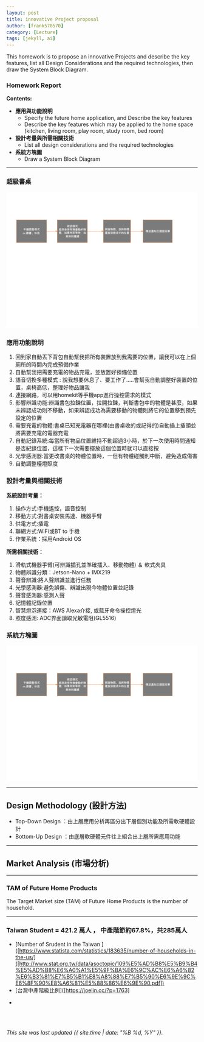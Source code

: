 ```yaml
---
layout: post
title: innovative Project proposal
author: [frank570570]
category: [Lecture]
tags: [jekyll, ai]
---
```


This homework is to propose an innovative Projects and describe the key features, list all Design Considerations and the required technologies, then draw the System Block Diagram.


### Homework Report
**Contents:**<br>
* **應用與功能說明**
  - Specify the future home application, and Describe the key features
  - Describe the key features which may be applied to the home space (kitchen, living room, play room, study room, bed room)
* **設計考量與所需相關技術**
  - List all design considerations and the required technologies
* **系統方塊圖**
  - Draw a System Block Diagram

---

### 超級書桌
![](https://github.com/frank570570/MCU-project/blob/d9494e74a8f1fdb0a4b035de3c8e7b43e62aa6e2/images/111%201%20of%201.png)
### 應用功能說明
1. 回到家自動丟下背包自動幫我把所有裝置放到我需要的位置，讓我可以在上個廁所的時間內完成預備作業
2. 自動幫我把需要充電的物品充電，並放置好預備位置
3. 語音切換多種模式 : 說我想要休息了、要工作了.....會幫我自動調整好裝置的位置，桌椅高低，整理好物品讓我
4. 連接網路，可以用homekit等手機app進行操控需求的模式
5. 影響辨識功能:辨識書包拉鍊位置，拉開拉鍊，判斷書包中的物體是甚麼，如果未辨認成功則不移動，如果辨認成功為需要移動的物體則將它的位置移到預先設定的位置
6. 需要充電的物體:書桌已知充電器在哪裡(由書桌收的或記得的)自動插上插頭並將需要充電的電器充電
7. 自動記錄系統:每當所有物品位置維持不動超過3小時，於下一次使用時間通知是否紀錄位置，這樣下一次需要擺放這個位置時就可以直接按 
8. 光學感測器:當更改書桌的物體位置時，一但有物體碰觸則中斷，避免造成傷害
9. 自動調整檯燈照度

### 設計考量與相關技術
**系統設計考量：**<br>
1. 操作方式:手機遙控，語音控制
2. 移動方式:對書桌安裝馬達、機器手臂
3. 供電方式:插電
4. 聯網方式:WiFi或BT to 手機
4. 作業系統：採用Android OS

**所需相關技術：**
1. 滑軌式機器手臂(可辨識插孔並準確插入、移動物體) ＆ 軟式夾具
2. 物體辨識分類：Jetson-Nano + IMX219
3. 聲音辨識:將人聲辨識並進行任務
4. 光學感測器:避免誤傷、辨識出現今物體位置並記錄
5. 聲音感測器:感測人聲
6. 記憶體記錄位置
7. 智慧燈泡連接：AWS Alexa介接, 或藍牙命令操控燈光
8. 照度感測: ADC界面讀取光敏電阻(GL5516)


### 系統方塊圖

![](https://github.com/frank570570/MCU-project/blob/d9494e74a8f1fdb0a4b035de3c8e7b43e62aa6e2/images/111%201%20of%201.png)

---
## Design Methodology (設計方法)
* Top-Down Design  ：由上層應用分析再區分出下層個別功能及所需軟硬體設計
* Bottom-Up Design ：由底層軟硬體元件往上組合出上層所需應用功能

---
## Market Analysis (市場分析)


---
### TAM of Future Home Products
The Target Market size (TAM) of Future Home Products is the number of household.<br>

---
### Taiwan Student = 421.2 萬人 ， 中產階節約67.8%，共285萬人
* [Number of Srudent in the Taiwan ]([https://www.statista.com/statistics/183635/number-of-households-in-the-us/]([http://www.stat.org.tw/data/asoctopic/109%E5%AD%B8%E5%B9%B4%E5%AD%B8%E6%A0%A1%E5%9F%BA%E6%9C%AC%E6%A6%82%E6%B3%81%E7%B5%B1%E8%A8%88%E7%B5%90%E6%9E%9C%E6%8F%90%E8%A6%81%E5%88%86%E6%9E%90.pdf])<br>
* [台灣中產階級比例]([https://joelin.cc/?p=1763]


-

<br>
<br>

*This site was last updated {{ site.time | date: "%B %d, %Y" }}.*


